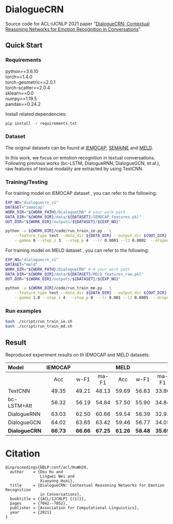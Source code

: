# DialogueCRN
Source code for ACL-IJCNLP 2021 paper "[DialogueCRN: Contextual Reasoning Networks for Emotion Recognition in Conversations](https://doi.org/10.18653/v1/2021.acl-long.547)".

## Quick Start

### Requirements
python==3.6.10          <br>
torch==1.4.0            <br>
torch-geometric==2.0.1  <br>
torch-scatter==2.0.4    <br>
sklearn==0.0            <br>
numpy==1.19.5           <br>
pandas==0.24.2          <br>

Install related dependencies:
```bash
pip install -r requirements.txt
```

### Dataset

The original datasets can be found at [IEMOCAP](https://sail.usc.edu/iemocap/), [SEMAINE](https://semaine-db.eu) and [MELD](https://github.com/SenticNet/MELD).

In this work, we focus on emotion recognition in textual conversations. Following previous works (bc-LSTM, DialogueRNN, DialogueGCN, et al.), raw features of textual modality are extracted by using TextCNN.

### Training/Testing

For training model on IEMOCAP dataset , you can refer to the following:
    
```bash
EXP_NO="dialoguecrn_v1"
DATASET="iemocap"
WORK_DIR="${WORK_PATH}/DialogueCRN" # your work path
DATA_DIR="${WORK_DIR}/data/${DATASET}/IEMOCAP_features.pkl"
OUT_DIR="${WORK_DIR}/outputs/${DATASET}/${EXP_NO}"

python -u ${WORK_DIR}/code/run_train_ie.py   \
    --feature_type text --data_dir ${DATA_DIR} --output_dir ${OUT_DIR}  \
    --gamma 0 --step_s 3  --step_p 4  --lr 0.0001 --l2 0.0002  --dropout 0.2 --base_layer 2
```

For training model on MELD dataset , you can refer to the following:

```bash
EXP_NO="dialoguecrn_v1"
DATASET="meld"
WORK_DIR="${WORK_PATH}/DialogueCRN" # # your work path
DATA_DIR="${WORK_DIR}/data/${DATASET}/MELD_features_raw.pkl"
OUT_DIR="${WORK_DIR}/outputs/${DATASET}/${EXP_NO}"

python -u ${WORK_DIR}/code/run_train_me.py   \
    --feature_type text --data_dir ${DATA_DIR} --output_dir ${OUT_DIR}  \
    --gamma 1.0 --step_s 4  --step_p 0  --lr 0.001 --l2 0.0005  --dropout 0.2 --base_layer 1

```

### Run examples
```bash
bash ./script/run_train_ie.sh
bash ./script/run_train_md.sh
```


## Result

Reproduced experiment results on th IEMOCAP and MELD datasets:



 | Model|IEMOCAP|  | | MELD| | |
 |:-----|:-----:|:-----:|:-----:|:-----:|:-----:|:-----:|
 | |Acc|w-F1| ma-F1 |Acc|w-F1| ma-F1|
 | TextCNN      |49.35|49.21|48.13|59.69|56.83|33.80|
 | bc-LSTM+Att  |56.32|56.19|54.84|57.50|55.90|34.84|
 | DialogueRNN  |63.03|62.50|60.66|59.54|56.39|32.93|
 | DialogueGCN  |64.02|63.65|63.42|59.46|56.77|34.05|
 | **DialogueCRN** |**66.73**|**66.66**|**67.25**|**61.26**|**58.48**|**35.69**|



# Citation
```
@inproceedings{DBLP:conf/acl/HuWH20,
  author    = {Dou Hu and
               Lingwei Wei and
               Xiaoyong Huai},
  title     = {DialogueCRN: Contextual Reasoning Networks for Emotion Recognition
               in Conversations},
  booktitle = {{ACL/IJCNLP} {(1)}},
  pages     = {7042--7052},
  publisher = {Association for Computational Linguistics},
  year      = {2021}
}
```



